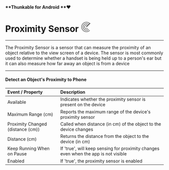 #### **Thunkable for Android **❤

# Proximity Sensor ![](/assets/proximity-sensor-icon.png)

---

The Proximity Sensor is a sensor that can measure the proximity of an object relative to the view screen of a device. The sensor is most commonly used to determine whether a handset is being held up to a person's ear but it can also measure how far away an object is from a device

---

#### Detect an Object's Proximity to Phone

| Event / Property | Description |
| :--- | :--- |
| Available | Indicates whether the proximity sensor is present on the device |
| Maximum Range \(cm\) | Reports the maximum range of the device's proximity sensor |
| Proximity Changed \(distance \(cm\)\) | Called when distance \(in cm\) of the object to the device changes |
| Distance \(cm\) |  Returns the distance from the object to the device \(in cm\) |
| Keep Running When on Pause | If  'true', will keep sensing for proximity changes even when the app is not visible |
| Enabled | If 'true', the proximity sensor is enabled |



